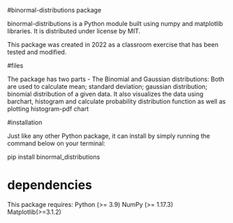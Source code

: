 #binormal-distributions package

binormal-distributions is a Python module built using numpy and matplotlib libraries. It is distributed under license by MIT.

This package was created in 2022 as a classroom exercise that has been tested and modified.

#files

The package has two parts -
The Binomial and Gaussian distributions: Both are used to calculate mean; standard deviation; gaussian distribution; binomial distribution of a given data.
It also visualizes the data using barchart, histogram and calculate probability distribution function as well as plotting histogram-pdf chart

#installation

Just like any other Python package, it can install by simply running the command below on your terminal:

pip install binormal_distributions

# dependencies

This package requires:
Python (>= 3.9)
NumPy (>= 1.17.3)
Matplotlib(>=3.1.2)